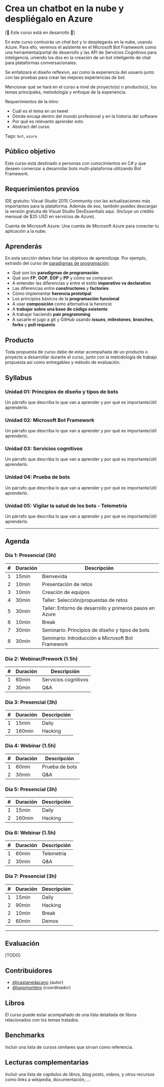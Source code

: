 # Crea un chatbot en la nube y despliégalo en Azure

[:construction: Este curso está en desarrollo :construction:]

En este curso contruirás un _chat bot_ y lo desplegarás en la nube, usando
Azure. Para ello, veremos el asistente en el Microsoft Bot Framework como una
herramienta/portal de desarrollo y las API de Servicios Cognitivos para
inteligencia, uniendo los dos en la creación de un bot inteligente de chat para
plataformas conversacionales.

Se enfatizará el diseño reflexivo, así como la experiencia del usuario junto con
las pruebas para crear las mejores experiencias de bot.

Mencionar qué se hará en el curso a nivel de proyecto(s) o producto(s), los
temas principales, metodología y enfoque de la experiencia.

Requerimientos de la intro:

* Cuál es el tema en un tweet
* Dónde encaja dentro del mundo profesional y en la historia del software
* Por qué es relevante aprender esto
* Abstract del curso

Tags: `bot`, `azure`

## Público objetivo

Este curso está destinado a personas con conocimientos en C# y que deseen comenzar a desarrollar bots multi-plataforma utilizando Bot Framework.

## Requerimientos previos

IDE gratuito:
Visual Studio 2015 Community con las actualizaciones más importantes para la plataforma. Además de eso, también puedes descargar la versión gratuita de Visual Studio DevEssentials aquí. (Incluye un crédito mensual de $25 USD en servicios de Azure).

Cuenta de Microsoft Azure:
Una cuenta de Microsoft Azure para conectar tu aplicación a la nube.

## Aprenderás

En esta sección debes listar los objetivos de aprendizaje. Por ejemplo,
extraído del curso de [paradigmas de programación](https://github.com/Laboratoria/curricula-js/tree/master/09-paradigms):

* Qué son los **paradigmas de programación**
* Qué son **FP**, **OOP**, **EOP** y **PP** y cómo se comparan
* A entender las diferencias y entre el estilo **imperativo vs declarativo**
* Las diferencias entre **constructores** y **factories**
* Cómo implementar **herencia prototipal**
* Los principios básicos de la **programación funcional**
* A usar **composición** como alternativa la _herencia_
* A **trabajar sobre una base de código existente**
* A trabajar haciendo **pair programming**
* A sacarle el jugo a git y GitHub usando **issues**, **milestones**,
  **branches**, **forks** y **pull requests**

## Producto

Toda propuesta de curso debe de estar acompañada de un producto o proyecto a
desarrollar durante el curso, junto con la metodología de trabajo propuesta
así como entregables y método de evaluación.

## Syllabus

### Unidad 01: Principios de diseño y tipos de bots

Un párrafo que describa lo que van a aprender y por qué es importante/útil
aprenderlo.

### Unidad 02: Microsoft Bot Framework

Un párrafo que describa lo que van a aprender y por qué es importante/útil
aprenderlo.

### Unidad 03: Servicios cognitivos

Un párrafo que describa lo que van a aprender y por qué es importante/útil
aprenderlo.

### Unidad 04: Prueba de bots

Un párrafo que describa lo que van a aprender y por qué es importante/útil
aprenderlo.

### Unidad 05: Vigilar la salud de los bots - Telemetría

Un párrafo que describa lo que van a aprender y por qué es importante/útil
aprenderlo.

***

## Agenda

### Día 1: Presencial (3h)

| # | Duración | Descripción
|---|----------|------------
| 1 | 15min    | Bienvevida
| 2 | 10min    | Presentación de retos
| 3 | 10min    | Creación de equipos
| 4 | 30min    | Taller: Selección/propuestas de retos
| 5 | 30min    | Taller: Entorno de desarrollo y primeros pasos en Azure
| 6 | 10min    | Break
| 7 | 30min    | Seminario: Principios de diseño y tipos de bots
| 8 | 30min    | Seminario: Introducción a Microsoft Bot Framework

### Día 2: Webinar/Prework (1.5h)

| # | Duración | Descripción
|---|----------|------------
| 1 | 60min    | Servicios cognitivos
| 2 | 30min    | Q&A

### Día 3: Presencial (3h)

| # | Duración | Descripción
|---|----------|------------
| 1 | 15min    | Daily
| 2 | 160min   | Hacking

### Día 4: Webinar (1.5h)

| # | Duración | Descripción
|---|----------|------------
| 1 | 60min    | Prueba de bots
| 2 | 30min    | Q&A

### Día 5: Presencial (3h)

| # | Duración | Descripción
|---|----------|------------
| 1 | 15min    | Daily
| 2 | 160min   | Hacking

### Día 6: Webinar (1.5h)

| # | Duración | Descripción
|---|----------|------------
| 1 | 60min    | Telemetría
| 2 | 30min    | Q&A

### Día 7: Presencial (3h)

| # | Duración | Descripción
|---|----------|------------
| 1 | 15min    | Daily
| 2 | 90min    | Hacking
| 2 | 10min    | Break
| 2 | 60min    | Demos

***

## Evaluación

[TODO]

## Contribuidores

* [@jcastanedacano](https://github.com/jcastanedacano) (autor)
* [@lupomontero](https://github.com/lupomontero) (coordinador)

## Libros

El curso puede estar acompañado de una lista detallada de libros relacionados
con los temas tratados.

## Benchmarks

Incluir una lista de cursos similares que sirvan como referencia.

## Lecturas complementarias

Incluir una lista de _capítulos de libros_, _blog posts_, _videos_, y otros
recursos como links a wikipedia, documentación, ...
